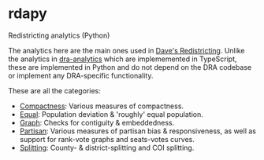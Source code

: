 # rdapy
Redistricting analytics (Python)

The analytics here are the main ones used in [Dave's Redistricting](https://davesredistricting.org/maps#).
Unlike the analytics in [dra-analytics](https://github.com/dra2020/dra-analytics) which are implememented
in TypeScript, these are implemented in Python and do not depend on the DRA codebase or implement any
DRA-specific functionality.

These are all the categories:

- [Compactness](./docs/compactness.md): Various measures of compactness.
- [Equal](./docs/equal.md): Population deviation & 'roughly' equal population.
- [Graph](./docs/graph.md): Checks for contiguity & embeddedness.
- [Partisan](./docs/partisan.md): Various measures of partisan bias & responsiveness, as well as support for rank-vote graphs and seats-votes curves.
- [Splitting](./docs/splitting.md): County- & district-splitting and COI splitting.
